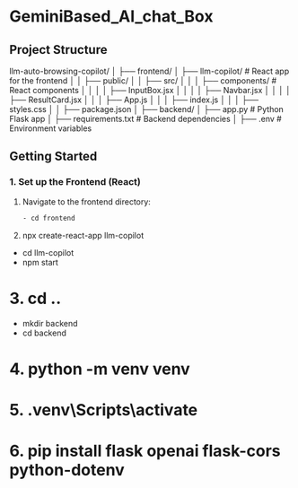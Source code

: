# GeminiBased_AI_chat_Box

## Project Structure

llm-auto-browsing-copilot/
│
├── frontend/
│   ├── llm-copilot/          # React app for the frontend
│   │   ├── public/
│   │   ├── src/
│   │   │   ├── components/   # React components
│   │   │   │   ├── InputBox.jsx
│   │   │   │   ├── Navbar.jsx
│   │   │   │   ├── ResultCard.jsx
│   │   │   ├── App.js
│   │   │   ├── index.js
│   │   │   ├── styles.css
│   │   ├── package.json
│
├── backend/
│   ├── app.py                # Python Flask app
│   ├── requirements.txt      # Backend dependencies
│   ├── .env                  # Environment variables


## Getting Started

### 1. Set up the Frontend (React)

1. Navigate to the frontend directory:
   ```bash
   - cd frontend
2. npx create-react-app llm-copilot
- cd llm-copilot
- npm start

# 3. cd ..
- mkdir backend
- cd backend

# 4. python -m venv venv

# 5. .venv\Scripts\activate

# 6. pip install flask openai flask-cors python-dotenv
